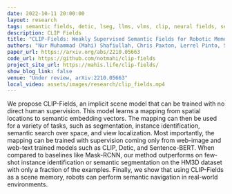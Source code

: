 ```yaml
---
date: 2022-10-11 20:00:00
layout: research
tags: semantic fields, detic, lseg, llms, vlms, clip, neural fields, semantic navigation, sentence-bert 
description: CLIP Fields
title: "CLIP-Fields: Weakly Supervised Semantic Fields for Robotic Memory"
authors: "Nur Muhammad (Mahi) Shafiullah, Chris Paxton, Lerrel Pinto, Soumith Chintala, Arthur Szlam" 
paper_url: https://arxiv.org/abs/2210.05663
code_url: https://github.com/notmahi/clip-fields
project_site_url: https://mahis.life/clip-fields/
show_blog_link: false
venue: "Under review, arXiv:2210.05663"
local_video: assets/images/research/clip_fields.mp4
---
```


We propose CLIP-Fields, an implicit scene model that can be trained with no direct human supervision. This model learns a mapping from spatial locations to semantic embedding vectors. The mapping can then be used for a variety of tasks, such as segmentation, instance identification, semantic search over space, and view localization. Most importantly, the mapping can be trained with supervision coming only from web-image and web-text trained models such as CLIP, Detic, and Sentence-BERT. When compared to baselines like Mask-RCNN, our method outperforms on few-shot instance identification or semantic segmentation on the HM3D dataset with only a fraction of the examples. Finally, we show that using CLIP-Fields as a scene memory, robots can perform semantic navigation in real-world environments.

